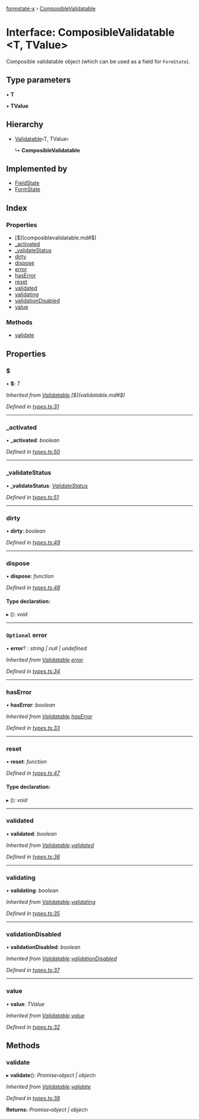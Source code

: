 [formstate-x](../README.md) › [ComposibleValidatable](composiblevalidatable.md)

# Interface: ComposibleValidatable <**T, TValue**>

Composible validatable object (which can be used as a field for `FormState`).

## Type parameters

▪ **T**

▪ **TValue**

## Hierarchy

* [Validatable](validatable.md)‹T, TValue›

  ↳ **ComposibleValidatable**

## Implemented by

* [FieldState](../classes/fieldstate.md)
* [FormState](../classes/formstate.md)

## Index

### Properties

* [$](composiblevalidatable.md#$)
* [_activated](composiblevalidatable.md#_activated)
* [_validateStatus](composiblevalidatable.md#_validatestatus)
* [dirty](composiblevalidatable.md#dirty)
* [dispose](composiblevalidatable.md#dispose)
* [error](composiblevalidatable.md#optional-error)
* [hasError](composiblevalidatable.md#haserror)
* [reset](composiblevalidatable.md#reset)
* [validated](composiblevalidatable.md#validated)
* [validating](composiblevalidatable.md#validating)
* [validationDisabled](composiblevalidatable.md#validationdisabled)
* [value](composiblevalidatable.md#value)

### Methods

* [validate](composiblevalidatable.md#validate)

## Properties

###  $

• **$**: *T*

*Inherited from [Validatable](validatable.md).[$](validatable.md#$)*

*Defined in [types.ts:31](https://github.com/qiniu/formstate-x/blob/ccc96d5/src/types.ts#L31)*

___

###  _activated

• **_activated**: *boolean*

*Defined in [types.ts:50](https://github.com/qiniu/formstate-x/blob/ccc96d5/src/types.ts#L50)*

___

###  _validateStatus

• **_validateStatus**: *[ValidateStatus](../enums/validatestatus.md)*

*Defined in [types.ts:51](https://github.com/qiniu/formstate-x/blob/ccc96d5/src/types.ts#L51)*

___

###  dirty

• **dirty**: *boolean*

*Defined in [types.ts:49](https://github.com/qiniu/formstate-x/blob/ccc96d5/src/types.ts#L49)*

___

###  dispose

• **dispose**: *function*

*Defined in [types.ts:48](https://github.com/qiniu/formstate-x/blob/ccc96d5/src/types.ts#L48)*

#### Type declaration:

▸ (): *void*

___

### `Optional` error

• **error**? : *string | null | undefined*

*Inherited from [Validatable](validatable.md).[error](validatable.md#optional-error)*

*Defined in [types.ts:34](https://github.com/qiniu/formstate-x/blob/ccc96d5/src/types.ts#L34)*

___

###  hasError

• **hasError**: *boolean*

*Inherited from [Validatable](validatable.md).[hasError](validatable.md#haserror)*

*Defined in [types.ts:33](https://github.com/qiniu/formstate-x/blob/ccc96d5/src/types.ts#L33)*

___

###  reset

• **reset**: *function*

*Defined in [types.ts:47](https://github.com/qiniu/formstate-x/blob/ccc96d5/src/types.ts#L47)*

#### Type declaration:

▸ (): *void*

___

###  validated

• **validated**: *boolean*

*Inherited from [Validatable](validatable.md).[validated](validatable.md#validated)*

*Defined in [types.ts:36](https://github.com/qiniu/formstate-x/blob/ccc96d5/src/types.ts#L36)*

___

###  validating

• **validating**: *boolean*

*Inherited from [Validatable](validatable.md).[validating](validatable.md#validating)*

*Defined in [types.ts:35](https://github.com/qiniu/formstate-x/blob/ccc96d5/src/types.ts#L35)*

___

###  validationDisabled

• **validationDisabled**: *boolean*

*Inherited from [Validatable](validatable.md).[validationDisabled](validatable.md#validationdisabled)*

*Defined in [types.ts:37](https://github.com/qiniu/formstate-x/blob/ccc96d5/src/types.ts#L37)*

___

###  value

• **value**: *TValue*

*Inherited from [Validatable](validatable.md).[value](validatable.md#value)*

*Defined in [types.ts:32](https://github.com/qiniu/formstate-x/blob/ccc96d5/src/types.ts#L32)*

## Methods

###  validate

▸ **validate**(): *Promise‹object | object›*

*Inherited from [Validatable](validatable.md).[validate](validatable.md#validate)*

*Defined in [types.ts:38](https://github.com/qiniu/formstate-x/blob/ccc96d5/src/types.ts#L38)*

**Returns:** *Promise‹object | object›*
